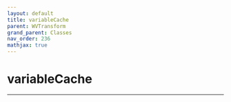 ```yaml
---
layout: default
title: variableCache
parent: WVTransform
grand_parent: Classes
nav_order: 236
mathjax: true
---
```


#  variableCache




---

